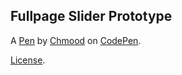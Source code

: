 Fullpage Slider Prototype
-------------------------


A [Pen](https://codepen.io/Chmood/pen/VyXmGg) by [Chmood](https://codepen.io/Chmood) on [CodePen](https://codepen.io).

[License](https://codepen.io/license/pen/VyXmGg).